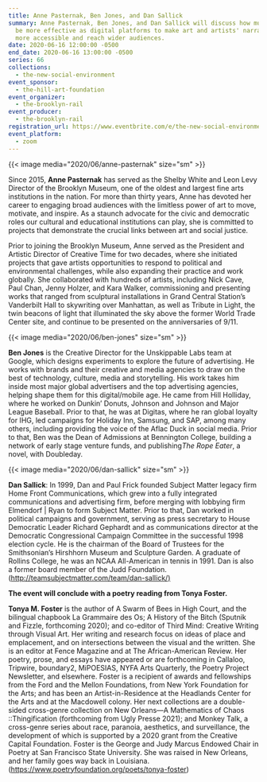 ```yaml
---
title: Anne Pasternak, Ben Jones, and Dan Sallick
summary: Anne Pasternak, Ben Jones, and Dan Sallick will discuss how museums can
  be more effective as digital platforms to make art and artists' narratives
  more accessible and reach wider audiences.
date: 2020-06-16 12:00:00 -0500
end_date: 2020-06-16 13:00:00 -0500
series: 66
collections:
  - the-new-social-environment
event_sponsor:
  - the-hill-art-foundation
event_organizer:
  - the-brooklyn-rail
event_producer:
  - the-brooklyn-rail
registration_url: https://www.eventbrite.com/e/the-new-social-environment-66-anne-pasternak-ben-jones-and-dan-sallick-tickets-108914674724
event_platform:
  - zoom
---
```

{{< image media="2020/06/anne-pasternak" size="sm" >}}

Since 2015, **Anne Pasternak** has served as the Shelby White and Leon Levy Director of the Brooklyn Museum, one of the oldest and largest fine arts institutions in the nation. For more than thirty years, Anne has devoted her career to engaging broad audiences with the limitless power of art to move, motivate, and inspire. As a staunch advocate for the civic and democratic roles our cultural and educational institutions can play, she is committed to projects that demonstrate the crucial links between art and social justice.

Prior to joining the Brooklyn Museum, Anne served as the President and Artistic Director of Creative Time for two decades, where she initiated projects that gave artists opportunities to respond to political and environmental challenges, while also expanding their practice and work globally. She collaborated with hundreds of artists, including Nick Cave, Paul Chan, Jenny Holzer, and Kara Walker, commissioning and presenting works that ranged from sculptural installations in Grand Central Station’s Vanderbilt Hall to skywriting over Manhattan, as well as Tribute in Light, the twin beacons of light that illuminated the sky above the former World Trade Center site, and continue to be presented on the anniversaries of 9/11.

{{< image media="2020/06/ben-jones" size="sm" >}}

**Ben Jones** is the Creative Director for the Unskippable Labs team at Google, which designs experiments to explore the future of advertising. He works with brands and their creative and media agencies to draw on the best of technology, culture, media and storytelling. His work takes him inside most major global advertisers and the top advertising agencies, helping shape them for this digital/mobile age. He came from Hill Holliday, where he worked on Dunkin’ Donuts, Johnson and Johnson and Major League Baseball. Prior to that, he was at Digitas, where he ran global loyalty for IHG, led campaigns for Holiday Inn, Samsung, and SAP, among many others, including providing the voice of the Aflac Duck in social media. Prior to that, Ben was the Dean of Admissions at Bennington College, building a network of early stage venture funds, and publishing*The Rope Eater*, a novel, with Doubleday.

{{< image media="2020/06/dan-sallick" size="sm" >}}

**Dan Sallick**: In 1999, Dan and Paul Frick founded Subject Matter legacy firm Home Front Communications, which grew into a fully integrated communications and advertising firm, before merging with lobbying firm Elmendorf | Ryan to form Subject Matter. Prior to that, Dan worked in political campaigns and government, serving as press secretary to House Democratic Leader Richard Gephardt and as communications director at the Democratic Congressional Campaign Committee in the successful 1998 election cycle. He is the chairman of the Board of Trustees for the Smithsonian’s Hirshhorn Museum and Sculpture Garden. A graduate of Rollins College, he was an NCAA All-American in tennis in 1991. Dan is also a former board member of the Judd Foundation. ([http://teamsubjectmatter.com/team/dan-sallick/)](http://teamsubjectmatter.com/team/dan-sallick/)

**The event will conclude with a poetry reading from Tonya Foster.**

**Tonya M. Foster** is the author of A Swarm of Bees in High Court, and the bilingual chapbook La Grammaire des Os; A History of the Bitch (Sputnik and Fizzle, forthcoming 2020); and co-editor of Third Mind: Creative Writing through Visual Art. Her writing and research focus on ideas of place and emplacement, and on intersections between the visual and the written. She is an editor at Fence Magazine and at The African-American Review. Her poetry, prose, and essays have appeared or are forthcoming in Callaloo, Tripwire, boundary2, MiPOESIAS, NYFA Arts Quarterly, the Poetry Project Newsletter, and elsewhere. Foster is a recipient of awards and fellowships from the Ford and the Mellon Foundations, from New York Foundation for the Arts; and has been an Artist-in-Residence at the Headlands Center for the Arts and at the Macdowell colony. Her next collections are a double-sided cross-genre collection on New Orleans—A Mathematics of Chaos ::Thingification (forthcoming from Ugly Presse 2021); and Monkey Talk, a cross-genre series about race, paranoia, aesthetics, and surveillance, the development of which is supported by a 2020 grant from the Creative Capital Foundation. Foster is the George and Judy Marcus Endowed Chair in Poetry at San Francisco State University. She was raised in New Orleans, and her family goes way back in Louisiana. (<https://www.poetryfoundation.org/poets/tonya-foster>)